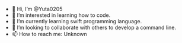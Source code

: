 - 👋 Hi, I’m @Yuta0205
- 👀 I’m interested in learning how to code.
- 🌱 I’m currently learning swift programming language.
- 💞️ I’m looking to collaborate with others to develop a command line.
- 📫 How to reach me: Unknown

<!---
Yuta0205/Yuta0205 is a ✨ special ✨ repository because its `README.md` (this file) appears on your GitHub profile.
You can click the Preview link to take a look at your changes.
--->
